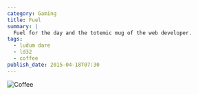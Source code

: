 ```yaml
---
category: Gaming
title: Fuel
summary: |
  Fuel for the day and the totemic mug of the web developer.
tags: 
  - ludum dare
  - ld32
  - coffee
publish_date: 2015-04-18T07:30
---
```


![Coffee](/img/fuel.jpg)

